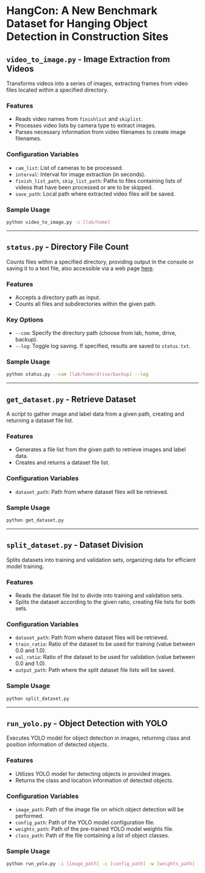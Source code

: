 # HangCon: A New Benchmark Dataset for Hanging Object Detection in Construction Sites
## `video_to_image.py` - Image Extraction from Videos

Transforms videos into a series of images, extracting frames from video files located within a specified directory.

### Features
- Reads video names from `finishlist` and `skiplist`.
- Processes video lists by camera type to extract images.
- Parses necessary information from video filenames to create image filenames.

### Configuration Variables
- `cam_list`: List of cameras to be processed.
- `interval`: Interval for image extraction (in seconds).
- `finish_list_path`, `skip_list_path`: Paths to files containing lists of videos that have been processed or are to be skipped.
- `save_path`: Local path where extracted video files will be saved.

### Sample Usage
```bash
python video_to_image.py -c [lab/home]
```

---

## `status.py` - Directory File Count

Counts files within a specified directory, providing output in the console or saving it to a text file, also accessible via a web page [here](http://127.0.0.1:5000/).

### Features
- Accepts a directory path as input.
- Counts all files and subdirectories within the given path.

### Key Options
- `--com`: Specify the directory path (choose from lab, home, drive, backup).
- `--log`: Toggle log saving. If specified, results are saved to `status.txt`.

### Sample Usage
```bash
python status.py --com [lab/home/drive/backup] --log
```

---

## `get_dataset.py` - Retrieve Dataset

A script to gather image and label data from a given path, creating and returning a dataset file list.

### Features
- Generates a file list from the given path to retrieve images and label data.
- Creates and returns a dataset file list.

### Configuration Variables
- `dataset_path`: Path from where dataset files will be retrieved.

### Sample Usage
```bash
python get_dataset.py
```

---

## `split_dataset.py` - Dataset Division

Splits datasets into training and validation sets, organizing data for efficient model training.

### Features
- Reads the dataset file list to divide into training and validation sets.
- Splits the dataset according to the given ratio, creating file lists for both sets.

### Configuration Variables
- `dataset_path`: Path from where dataset files will be retrieved.
- `train_ratio`: Ratio of the dataset to be used for training (value between 0.0 and 1.0).
- `val_ratio`: Ratio of the dataset to be used for validation (value between 0.0 and 1.0).
- `output_path`: Path where the split dataset file lists will be saved.

### Sample Usage
```bash
python split_dataset.py
```

---

## `run_yolo.py` - Object Detection with YOLO

Executes YOLO model for object detection in images, returning class and position information of detected objects.

### Features
- Utilizes YOLO model for detecting objects in provided images.
- Returns the class and location information of detected objects.

### Configuration Variables
- `image_path`: Path of the image file on which object detection will be performed.
- `config_path`: Path of the YOLO model configuration file.
- `weights_path`: Path of the pre-trained YOLO model weights file.
- `class_path`: Path of the file containing a list of object classes.

### Sample Usage
```bash
python run_yolo.py -i [image_path] -c [config_path] -w [weights_path] -cl [class_path]
```
